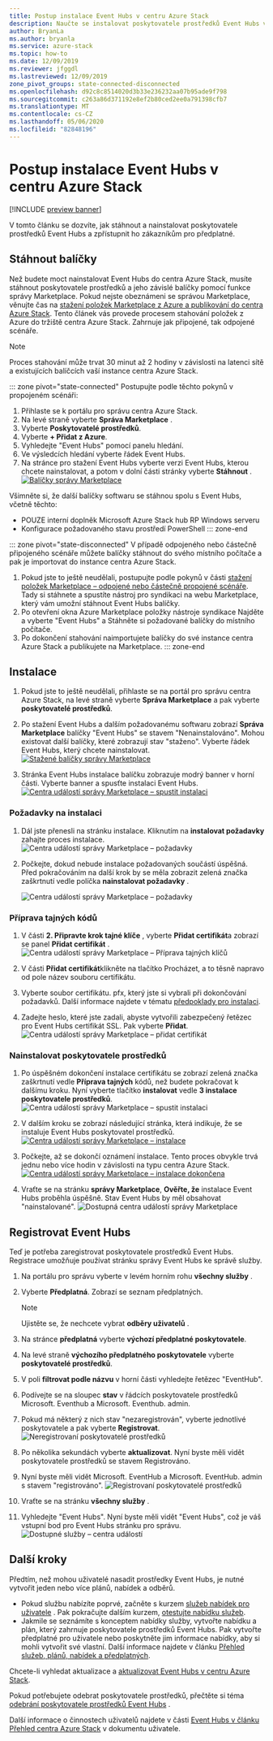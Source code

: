 ```yaml
---
title: Postup instalace Event Hubs v centru Azure Stack
description: Naučte se instalovat poskytovatele prostředků Event Hubs v centru Azure Stack.
author: BryanLa
ms.author: bryanla
ms.service: azure-stack
ms.topic: how-to
ms.date: 12/09/2019
ms.reviewer: jfggdl
ms.lastreviewed: 12/09/2019
zone_pivot_groups: state-connected-disconnected
ms.openlocfilehash: d92c8c8514020d3b33e236232aa07b95ade9f798
ms.sourcegitcommit: c263a86d371192e8ef2b80ced2ee0a791398cfb7
ms.translationtype: MT
ms.contentlocale: cs-CZ
ms.lasthandoff: 05/06/2020
ms.locfileid: "82848196"
---
```

# <a name="how-to-install-event-hubs-on-azure-stack-hub"></a>Postup instalace Event Hubs v centru Azure Stack

[!INCLUDE [preview banner](../includes/event-hubs-preview.md)]

V tomto článku se dozvíte, jak stáhnout a nainstalovat poskytovatele prostředků Event Hubs a zpřístupnit ho zákazníkům pro předplatné.

## <a name="download-packages"></a>Stáhnout balíčky

Než budete moct nainstalovat Event Hubs do centra Azure Stack, musíte stáhnout poskytovatele prostředků a jeho závislé balíčky pomocí funkce správy Marketplace. Pokud nejste obeznámeni se správou Marketplace, věnujte čas na [stažení položek Marketplace z Azure a publikování do centra Azure Stack](azure-stack-download-azure-marketplace-item.md). Tento článek vás provede procesem stahování položek z Azure do tržiště centra Azure Stack. Zahrnuje jak připojené, tak odpojené scénáře. 

> [!NOTE]
> Proces stahování může trvat 30 minut až 2 hodiny v závislosti na latenci sítě a existujících balíčcích vaší instance centra Azure Stack. 

::: zone pivot="state-connected"
Postupujte podle těchto pokynů v propojeném scénáři:

1. Přihlaste se k portálu pro správu centra Azure Stack.
2. Na levé straně vyberte **Správa Marketplace** .
3. Vyberte **Poskytovatelé prostředků**.
4. Vyberte **+ Přidat z Azure**.
5. Vyhledejte "Event Hubs" pomocí panelu hledání.
6. Ve výsledcích hledání vyberte řádek Event Hubs. 
7. Na stránce pro stažení Event Hubs vyberte verzi Event Hubs, kterou chcete nainstalovat, a potom v dolní části stránky vyberte **Stáhnout** . 
   [![Balíčky správy Marketplace](media/event-hubs-rp-install/1-marketplace-management-download.png)](media/event-hubs-rp-install/1-marketplace-management-download.png#lightbox)

Všimněte si, že další balíčky softwaru se stáhnou spolu s Event Hubs, včetně těchto:

- POUZE interní doplněk Microsoft Azure Stack hub RP Windows serveru
- Konfigurace požadovaného stavu prostředí PowerShell
::: zone-end

::: zone pivot="state-disconnected"
V případě odpojeného nebo částečně připojeného scénáře můžete balíčky stáhnout do svého místního počítače a pak je importovat do instance centra Azure Stack.

1. Pokud jste to ještě neudělali, postupujte podle pokynů v části [stažení položek Marketplace – odpojené nebo částečně propojené scénáře](azure-stack-download-azure-marketplace-item.md?pivots=state-disconnected). Tady si stáhnete a spustíte nástroj pro syndikaci na webu Marketplace, který vám umožní stáhnout Event Hubs balíčky.
2. Po otevření okna Azure Marketplace položky nástroje syndikace Najděte a vyberte "Event Hubs" a Stáhněte si požadované balíčky do místního počítače.
3. Po dokončení stahování naimportujete balíčky do své instance centra Azure Stack a publikujete na Marketplace. 
::: zone-end

## <a name="installation"></a>Instalace 

1. Pokud jste to ještě neudělali, přihlaste se na portál pro správu centra Azure Stack, na levé straně vyberte **Správa Marketplace** a pak vyberte **poskytovatelé prostředků**.
2. Po stažení Event Hubs a dalším požadovanému softwaru zobrazí **Správa Marketplace** balíčky "Event Hubs" se stavem "Nenainstalováno". Mohou existovat další balíčky, které zobrazují stav "staženo". Vyberte řádek Event Hubs, který chcete nainstalovat.
   [![Stažené balíčky správy Marketplace](media/event-hubs-rp-install/2-marketplace-management-downloaded.png)](media/event-hubs-rp-install/2-marketplace-management-downloaded.png#lightbox)
 
3. Stránka Event Hubs instalace balíčku zobrazuje modrý banner v horní části. Vyberte banner a spusťte instalaci Event Hubs.
   [![Centra událostí správy Marketplace – spustit instalaci](media/event-hubs-rp-install/3-marketplace-management-install-ready.png)](media/event-hubs-rp-install/3-marketplace-management-install-ready.png#lightbox)

### <a name="install-prerequisites"></a>Požadavky na instalaci

1. Dál jste přenesli na stránku instalace. Kliknutím na **instalovat požadavky** zahajte proces instalace.
   ![Centra událostí správy Marketplace – požadavky](media/event-hubs-rp-install/4-marketplace-management-install-prereqs-start.png)
 
2. Počkejte, dokud nebude instalace požadovaných součástí úspěšná. Před pokračováním na další krok by se měla zobrazit zelená značka zaškrtnutí vedle políčka **nainstalovat požadavky** .

   ![Centra událostí správy Marketplace – požadavky](media/event-hubs-rp-install/5-marketplace-management-install-prereqs-succeeded.png)

### <a name="prepare-secrets"></a>Příprava tajných kódů 

1. V části **2. Připravte krok tajné klíče** , vyberte **Přidat certifikát**a zobrazí se panel **Přidat certifikát** .
   ![Centra událostí správy Marketplace – Příprava tajných klíčů](media/event-hubs-rp-install/6-marketplace-management-install-prepare-secrets.png)

2. V části **Přidat certifikát**klikněte na tlačítko Procházet, a to těsně napravo od pole název souboru certifikátu.
3. Vyberte soubor certifikátu. pfx, který jste si vybrali při dokončování požadavků. Další informace najdete v tématu [předpoklady pro instalaci](event-hubs-rp-prerequisites.md). 

4. Zadejte heslo, které jste zadali, abyste vytvořili zabezpečený řetězec pro Event Hubs certifikát SSL. Pak vyberte **Přidat**.
   ![Centra událostí správy Marketplace – přidat certifikát](media/event-hubs-rp-install/7-marketplace-management-install-prepare-secrets-add-cert.png)

### <a name="install-resource-provider"></a>Nainstalovat poskytovatele prostředků

1. Po úspěšném dokončení instalace certifikátu se zobrazí zelená značka zaškrtnutí vedle **Příprava tajných** kódů, než budete pokračovat k dalšímu kroku. Nyní vyberte tlačítko **instalovat** vedle **3 instalace poskytovatele prostředků**.
   ![Centra událostí správy Marketplace – spustit instalaci](media/event-hubs-rp-install/8-marketplace-management-install-start.png)
 
2. V dalším kroku se zobrazí následující stránka, která indikuje, že se instaluje Event Hubs poskytovatel prostředků.
   [![Centra událostí správy Marketplace – instalace](media/event-hubs-rp-install/9-marketplace-management-install-inprogress.png)](media/event-hubs-rp-install/9-marketplace-management-install-inprogress.png#lightbox)
 
3. Počkejte, až se dokončí oznámení instalace. Tento proces obvykle trvá jednu nebo více hodin v závislosti na typu centra Azure Stack. 
   [![Centra událostí správy Marketplace – instalace dokončena](media/event-hubs-rp-install/10-marketplace-management-install-complete.png)](media/event-hubs-rp-install/10-marketplace-management-install-complete.png#lightbox)

4. Vraťte se na stránku **správy Marketplace**, **Ověřte, že** instalace Event Hubs proběhla úspěšně. Stav Event Hubs by měl obsahovat "nainstalované".
   ![Dostupná centra událostí správy Marketplace](media/event-hubs-rp-install/11-marketplace-management-rps-installed.png)

## <a name="register-event-hubs"></a>Registrovat Event Hubs

Teď je potřeba zaregistrovat poskytovatele prostředků Event Hubs. Registrace umožňuje používat stránku správy Event Hubs ke správě služby.

1. Na portálu pro správu vyberte v levém horním rohu **všechny služby** .
2. Vyberte **Předplatná**. Zobrazí se seznam předplatných. 
   > [!NOTE]
   > Ujistěte se, že nechcete vybrat **odběry uživatelů** .
3. Na stránce **předplatná** vyberte **výchozí předplatné poskytovatele**.
4. Na levé straně **výchozího předplatného poskytovatele** vyberte **poskytovatelé prostředků**.
5. V poli **filtrovat podle názvu** v horní části vyhledejte řetězec "EventHub".
6. Podívejte se na sloupec **stav** v řádcích poskytovatele prostředků Microsoft. Eventhub a Microsoft. Eventhub. admin.
7. Pokud má některý z nich stav "nezaregistrován", vyberte jednotlivé poskytovatele a pak vyberte **Registrovat**. 
   ![Neregistrovaní poskytovatelé prostředků](media/event-hubs-rp-install/12-default-subscription-rps-unregistered.png)
8. Po několika sekundách vyberte **aktualizovat**. Nyní byste měli vidět poskytovatele prostředků se stavem Registrováno. 
9. Nyní byste měli vidět Microsoft. EventHub a Microsoft. EventHub. admin s stavem "registrováno".
   ![Registrovaní poskytovatelé prostředků](media/event-hubs-rp-install/13-default-subscription-rps-registered.png)

10. Vraťte se na stránku **všechny služby** .
11. Vyhledejte "Event Hubs". Nyní byste měli vidět "Event Hubs", což je váš vstupní bod pro Event Hubs stránku pro správu. 
   ![Dostupné služby – centra událostí](media/event-hubs-rp-install/14-all-service-event-hubs.png)
 
## <a name="next-steps"></a>Další kroky

Předtím, než mohou uživatelé nasadit prostředky Event Hubs, je nutné vytvořit jeden nebo více plánů, nabídek a odběrů. 

- Pokud službu nabízíte poprvé, začněte s kurzem [služeb nabídek pro uživatele](tutorial-offer-services.md) . Pak pokračujte dalším kurzem, [otestujte nabídku služeb](tutorial-test-offer.md).
- Jakmile se seznámíte s konceptem nabídky služby, vytvořte nabídku a plán, který zahrnuje poskytovatele prostředků Event Hubs. Pak vytvořte předplatné pro uživatele nebo poskytněte jim informace nabídky, aby si mohli vytvořit své vlastní. Další informace najdete v článku [Přehled služeb, plánů, nabídek a předplatných](service-plan-offer-subscription-overview.md).

Chcete-li vyhledat aktualizace a [aktualizovat Event Hubs v centru Azure Stack](resource-provider-apply-updates.md).

Pokud potřebujete odebrat poskytovatele prostředků, přečtěte si téma [odebrání poskytovatele prostředků Event Hubs](event-hubs-rp-remove.md) .

Další informace o činnostech uživatelů najdete v části [Event Hubs v článku Přehled centra Azure Stack](../user/event-hubs-overview.md) v dokumentu uživatele.